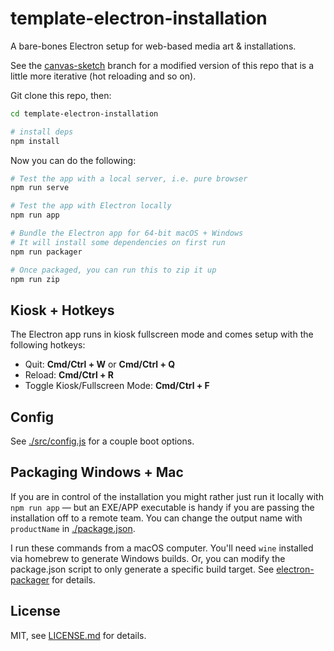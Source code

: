 # template-electron-installation

A bare-bones Electron setup for web-based media art & installations.

See the [canvas-sketch](https://github.com/mattdesl/template-electron-installation/tree/canvas-sketch) branch for a modified version of this repo that is a little more iterative (hot reloading and so on).

Git clone this repo, then:

```sh
cd template-electron-installation

# install deps
npm install
```

Now you can do the following:

```sh
# Test the app with a local server, i.e. pure browser
npm run serve

# Test the app with Electron locally
npm run app

# Bundle the Electron app for 64-bit macOS + Windows
# It will install some dependencies on first run
npm run packager

# Once packaged, you can run this to zip it up
npm run zip
```

## Kiosk + Hotkeys

The Electron app runs in kiosk fullscreen mode and comes setup with the following hotkeys:

- Quit: **Cmd/Ctrl + W** or **Cmd/Ctrl + Q**
- Reload: **Cmd/Ctrl + R**
- Toggle Kiosk/Fullscreen Mode: **Cmd/Ctrl + F**

## Config

See [./src/config.js](./src/config.js) for a couple boot options.

## Packaging Windows + Mac

If you are in control of the installation you might rather just run it locally with `npm run app` — but an EXE/APP executable is handy if you are passing the installation off to a remote team. You can change the output name with `productName` in [./package.json](./package.json).

I run these commands from a macOS computer. You'll need `wine` installed via homebrew to generate Windows builds. Or, you can modify the package.json script to only generate a specific build target. See [electron-packager](https://github.com/electron-userland/electron-packager#building-windows-apps-from-non-windows-platforms) for details.

## License

MIT, see [LICENSE.md](http://github.com/mattdesl/template-electron-installation/blob/master/LICENSE.md) for details.
